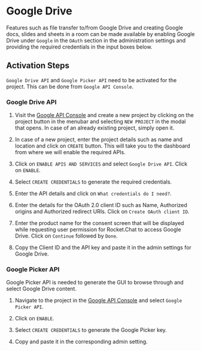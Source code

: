 # Google Drive

Features such as file transfer to/from Google Drive and creating Google docs, slides and sheets in a room can be made available by enabling Google Drive under `Google` in the `OAuth` section in the administration settings and providing the required credentials in the input boxes below.

## Activation Steps

`Google Drive API` and `Google Picker API` need to be activated for the project. This can be done from `Google API Console`.

### Google Drive API

1. Visit the [Google API Console](https://console.developers.google.com) and create a new project by clicking on the project button in the menubar and selecting `NEW PROJECT` in the modal that opens. In case of an already existing project, simply open it.

2. In case of a new project, enter the project details such as name and location and click on `CREATE` button. This will take you to the dashboard from where we will enable the required APIs.

3. Click on `ENABLE APIS AND SERVICES` and select `Google Drive API`. Click on `ENABLE`.

4. Select `CREATE CREDENTIALS` to generate the required credentials.

5. Enter the API details and click on `What credentials do I need?`.

6. Enter the details for the OAuth 2.0 client ID such as Name, Authorized origins and Authorized redirect URIs. Click on `Create OAuth client ID`.

7. Enter the product name for the consent screen that will be displayed while requesting user permission for Rocket.Chat to access Google Drive. Click on `Continue` followed by `Done`.

8. Copy the Client ID and the API key and paste it in the admin settings for Google Drive.

### Google Picker API

Google Picker API is needed to generate the GUI to browse through and select Google Drive content.

1. Navigate to the project in the [Google API Console](https://console.developers.google.com) and select `Google Picker API`.

2. Click on `ENABLE`.

3. Select `CREATE CREDENTIALS` to generate the Google Picker key.

4. Copy and paste it in the corresponding admin setting.
